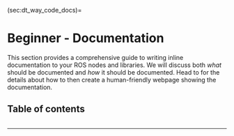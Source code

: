 (sec:dt_way_code_docs)=
# Beginner - Documentation

This section provides a comprehensive guide to writing inline documentation to your ROS nodes and libraries. 
We will discuss both _what_ should be documented and _how_ it should be documented. 
Head to [](#dt_way_build_docs) for the details about how to then create a human-friendly webpage showing the documentation.


## Table of contents

```{tableofcontents}
```

---
